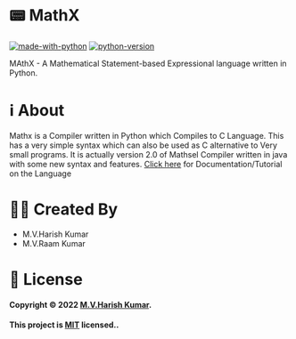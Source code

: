# 📟 MathX
[![made-with-python](https://img.shields.io/badge/Made%20with-Python-1f425f.svg)](https://www.python.org/)
[![python-version](https://img.shields.io/badge/Python-v3.9.10-blue)](https://www.python.org/)

MAthX - A Mathematical Statement-based Expressional language
written in Python.

# ℹ About
Mathx is a Compiler written in Python which Compiles to C Language. This has a very simple syntax which can also be used as C alternative to Very small programs.
It is actually version 2.0 of Mathsel Compiler written in java with some new syntax and features. [Click here](https://harish-kumar.gitbook.io/mathx-manual/) for Documentation/Tutorial on the Language

# 👨‍💻 Created By
  - M.V.Harish Kumar
  - M.V.Raam Kumar

# 📝 License

#### Copyright © 2022 [M.V.Harish Kumar](https://github.com/harishtpj). <br>
#### This project is [MIT](https://github.com/harishtpj/MathX/blob/main/LICENSE) licensed..



